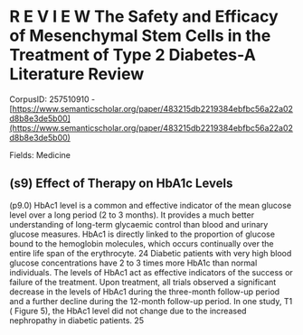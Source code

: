 # R E V I E W The Safety and Efficacy of Mesenchymal Stem Cells in the Treatment of Type 2 Diabetes-A Literature Review

CorpusID: 257510910 - [https://www.semanticscholar.org/paper/483215db2219384ebfbc56a22a02d8b8e3de5b00](https://www.semanticscholar.org/paper/483215db2219384ebfbc56a22a02d8b8e3de5b00)

Fields: Medicine

## (s9) Effect of Therapy on HbA1c Levels
(p9.0) HbAc1 level is a common and effective indicator of the mean glucose level over a long period (2 to 3 months). It provides a much better understanding of long-term glycaemic control than blood and urinary glucose measures. HbAc1 is directly linked to the proportion of glucose bound to the hemoglobin molecules, which occurs continually over the entire life span of the erythrocyte. 24 Diabetic patients with very high blood glucose concentrations have 2 to 3 times more HbA1c than normal individuals. The levels of HbAc1 act as effective indicators of the success or failure of the treatment. Upon treatment, all trials observed a significant decrease in the levels of HbAc1 during the three-month follow-up period and a further decline during the 12-month follow-up period. In one study, T1 ( Figure 5), the HbAc1 level did not change due to the increased nephropathy in diabetic patients. 25 
